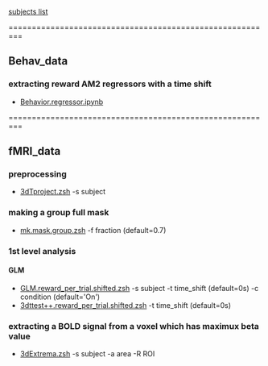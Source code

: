 [subjects list]()

=========================================================

## Behav_data

### extracting reward AM2 regressors with a time shift
- [Behavior.regressor.ipynb](https://github.com/psb629/labs/blob/master/GL/scripts/Behavior.regressor.ipynb)

=========================================================

## fMRI_data

### preprocessing
- [3dTproject.zsh](https://github.com/psb629/labs/blob/master/GL/scripts/3dTproject.zsh) -s subject

### making a group full mask
- [mk.mask.group.zsh](https://github.com/psb629/labs/blob/master/GL/scripts/mk.mask.group.zsh) -f fraction (default=0.7)

### 1st level analysis
#### GLM
- [GLM.reward_per_trial.shifted.zsh](https://github.com/psb629/labs/blob/master/GL/scripts/GLM.reward_per_trial.shifted.zsh) -s subject -t time_shift (default=0s) -c condition (default='On')
- [3dttest++.reward_per_trial.shifted.zsh](https://github.com/psb629/labs/blob/master/GL/scripts/3dttest++.reward_per_trial.shifted.zsh) -t time_shift (default=0s)

### extracting a BOLD signal from a voxel which has maximux beta value
- [3dExtrema.zsh](https://github.com/psb629/labs/blob/master/GL/scripts/3dExtrema.zsh) -s subject -a area -R ROI

